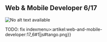 ## Web & Mobile Developer 6/17
![No alt text available](/de/artikel/web-and-mobile-developer/web-and-mobile-dev-6-17.jpg)



TODO: fix indexmenu>:artikel:web-and-mobile-developer:17_6#1|js#tango.png}}
